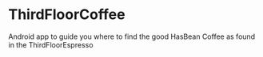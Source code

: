 ThirdFloorCoffee
================

Android app to guide you where to find the good HasBean Coffee as found in the ThirdFloorEspresso
